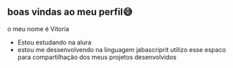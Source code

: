 ## boas vindas ao meu perfil😅

o meu nome é Vitoria 

- Estou estudando na alura
- estou me dessenvolvendo na linguagem jabascriprit utilizo esse espaco para compartilhação dos meus projetos desenvolvidos


